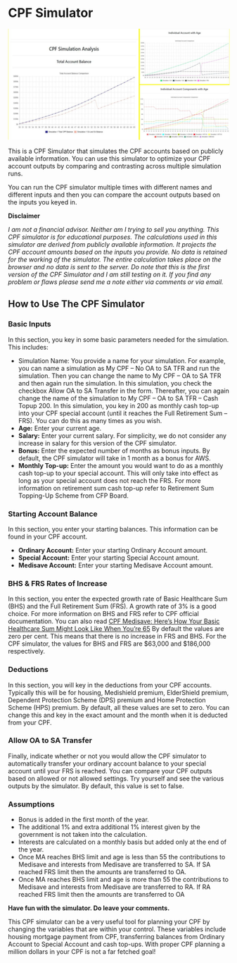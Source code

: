 # CPF Simulator

![Total Account Balance](https://github.com/shamim-akhtar/cpf-sim/blob/main/screenshot5.jpg)


This is a CPF Simulator that simulates the CPF accounts based on publicly available information. You can use this simulator to optimize your CPF account outputs by comparing and contrasting across multiple simulation runs.

You can run the CPF simulator multiple times with different names and different inputs and then you can compare the account outputs based on the inputs you keyed in.



**Disclaimer**

*I am not a financial advisor. Neither am I trying to sell you anything. This CPF simulator is for educational purposes. The calculations used in this simulator are derived from publicly available information. It projects the CPF account amounts based on the inputs you provide. No data is retained for the working of the simulator. The entire calculation takes place on the browser and no data is sent to the server. Do note that this is the first version of the CPF Simulator and I am still testing on it. If you find any problem or flaws please send me a note either via comments or via email.*

## How to Use The CPF Simulator
### Basic Inputs
In this section, you key in some basic parameters needed for the simulation. This includes:

- Simulation Name: You provide a name for your simulation. For example, you can name a simulation as My CPF – No OA to SA TFR and run the simulation. Then you can change the name to My CPF – OA to SA TFR and then again run the simulation. In this simulation, you check the checkbox Allow OA to SA Transfer in the form. Thereafter, you can again change the name of the simulation to My CPF – OA to SA TFR – Cash Topup 200. In this simulation, you key in 200 as monthly cash top-up into your CPF special account (until it reaches the Full Retirement Sum – FRS). You can do this as many times as you wish.
- **Age:** Enter your current age.
- **Salary:** Enter your current salary. For simplicity, we do not consider any increase in salary for this version of the CPF simulator.
- **Bonus:** Enter the expected number of months as bonus inputs. By default, the CPF simulator will take in 1 month as a bonus for AWS.
- **Monthly Top-up:** Enter the amount you would want to do as a monthly cash top-up to your special account. This will only take into effect as long as your special account does not reach the FRS. For more information on retirement sum cash top-up refer to Retirement Sum Topping-Up Scheme from CFP Board.

### Starting Account Balance
In this section, you enter your starting balances. This information can be found in your CPF account.

- **Ordinary Account:** Enter your starting Ordinary Account amount.
- **Special Account:** Enter your starting Special Account amount.
- **Medisave Account:** Enter your starting Medisave Account amount.

### BHS & FRS Rates of Increase
In this section, you enter the expected growth rate of Basic Healthcare Sum (BHS) and the Full Retirement Sum (FRS). A growth rate of 3% is a good choice. For more information on BHS and FRS refer to CPF official documentation. You can also read [CPF Medisave: Here’s How Your Basic Healthcare Sum Might Look Like When You’re 65](https://dollarsandsense.sg/cpf-medisave-heres-basic-healthcare-sum-might-look-like-youre-55/) By default the values are zero per cent. This means that there is no increase in FRS and BHS. For the CPF simulator, the values for BHS and FRS are $63,000 and $186,000 respectively.

### Deductions
In this section, you will key in the deductions from your CPF accounts. Typically this will be for housing, Medishield premium, ElderShield premium, Dependent Protection Scheme (DPS) premium and Home Protection Scheme (HPS) premium. By default, all these values are set to zero. You can change this and key in the exact amount and the month when it is deducted from your CPF.

### Allow OA to SA Transfer
Finally, indicate whether or not you would allow the CPF simulator to automatically transfer your ordinary account balance to your special account until your FRS is reached. You can compare your CPF outputs based on allowed or not allowed settings. Try yourself and see the various outputs by the simulator. By default, this value is set to false.

### Assumptions

- Bonus is added in the first month of the year.
- The additional 1% and extra additional 1% interest given by the government is not taken into the calculation.
- Interests are calculated on a monthly basis but added only at the end of the year.
- Once MA reaches BHS limit and age is less than 55 the contributions to Medisave and interests from Medisave are transferred to SA. If SA reached FRS limit then the amounts are transferred to OA.
- Once MA reaches BHS limit and age is more than 55 the contributions to Medisave and interests from Medisave are transferred to RA. If RA reached FRS limit then the amounts are transferred to OA

**Have fun with the simulator. Do leave your comments.**

This CPF simulator can be a very useful tool for planning your CPF by changing the variables that are within your control. These variables include housing mortgage payment from CPF, transferring balances from Ordinary Account to Special Account and cash top-ups. With proper CPF planning a million dollars in your CPF is not a far fetched goal!
